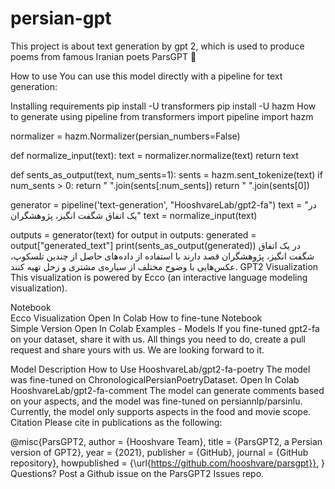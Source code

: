 # persian-gpt
This project is about text generation by gpt 2, which is used to produce poems from famous Iranian poets
ParsGPT 🦁



How to use
You can use this model directly with a pipeline for text generation:

Installing requirements
pip install -U transformers
pip install -U hazm
How to generate using pipeline
from transformers import pipeline
import hazm


normalizer = hazm.Normalizer(persian_numbers=False)

def normalize_input(text):
    text = normalizer.normalize(text)
    return text

def sents_as_output(text, num_sents=1):
    sents = hazm.sent_tokenize(text)
    if num_sents > 0:
        return " ".join(sents[:num_sents])
    return " ".join(sents[0])


generator = pipeline('text-generation', "HooshvareLab/gpt2-fa")
text = "در یک اتفاق شگفت انگیز، پژوهشگران"
text = normalize_input(text)

outputs = generator(text)
for output in outputs:
    generated = output["generated_text"]
    print(sents_as_output(generated))
در یک اتفاق شگفت انگیز، پژوهشگران قصد دارند با استفاده از داده‌های حاصل از چندین تلسکوپ، عکس‌هایی با وضوح مختلف از سیاره‌ی مشتری و زحل تهیه کنند.
GPT2 Visualization
This visualization is powered by Ecco (an interactive language modeling visualization).

Notebook	
Ecco Visualization	Open In Colab
How to fine-tune
Notebook	
Simple Version	Open In Colab
Examples - Models
If you fine-tuned gpt2-fa on your dataset, share it with us. All things you need to do, create a pull request and share yours with us. We are looking forward to it.

Model	Description	How to Use
HooshvareLab/gpt2-fa-poetry	The model was fine-tuned on ChronologicalPersianPoetryDataset.	Open In Colab
HooshvareLab/gpt2-fa-comment	The model can generate comments based on your aspects, and the model was fine-tuned on persiannlp/parsinlu. Currently, the model only supports aspects in the food and movie scope.	
Citation
Please cite in publications as the following:

@misc{ParsGPT2,
  author = {Hooshvare Team},
  title = {ParsGPT2, a Persian version of GPT2},
  year = {2021},
  publisher = {GitHub},
  journal = {GitHub repository},
  howpublished = {\url{https://github.com/hooshvare/parsgpt}},
}
Questions?
Post a Github issue on the ParsGPT2 Issues repo.
